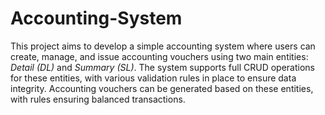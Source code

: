 # Accounting-System

This project aims to develop a simple accounting system where users can create, manage, and issue accounting vouchers using two main entities: *Detail (DL)* and *Summary (SL)*. The system supports full CRUD operations for these entities, with various validation rules in place to ensure data integrity. Accounting vouchers can be generated based on these entities, with rules ensuring balanced transactions.

